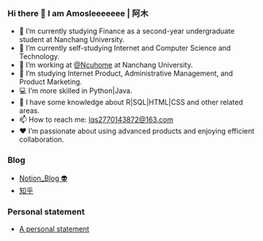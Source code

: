 ### Hi there 👋  I am Amosleeeeeee | 阿木

<!--
**amucuisile/amucuisile** is a ✨ _special_ ✨ repository because its `README.md` (this file) appears on your GitHub profile.

Here are some ideas to get you started:
-->
- 🔭 I’m currently studying Finance as a second-year undergraduate student at Nanchang University.
- 🌱 I’m currently self-studying Internet and Computer Science and Technology.
- 👯 I’m working at <a href="https://github.com/ncuhome">@Ncuhome</a> at Nanchang University.
- 🤔 I’m studying Internet Product, Administrative Management, and Product Marketing.
- 💻 I’m more skilled in Python|Java.
- 🎨 I have some knowledge about R|SQL|HTML|CSS and other related areas.
- 📫 How to reach me: lqs2770143872@163.com
- ❤️ I’m passionate about using advanced products and enjoying efficient collaboration.

### Blog
- <a href="[https://www.notion.so/Area-51-Alien-WTF-Records-8739165b5efd4e32b6704f55e51c0511](https://amuleee.notion.site/Amos-s-blog-2113f1a152e14ccbb917631aa054592b)">Notion_Blog 👽</a>
- <a href="[zhihu.com/people/hui-yi-69-71-7]">知乎</a>

### Personal statement
- <a href="[https://h5yc6798f4.feishu.cn/docx/VC1mdY5C3o4cgCxm0C8c4iSGnfd]">A personal statement</a>

